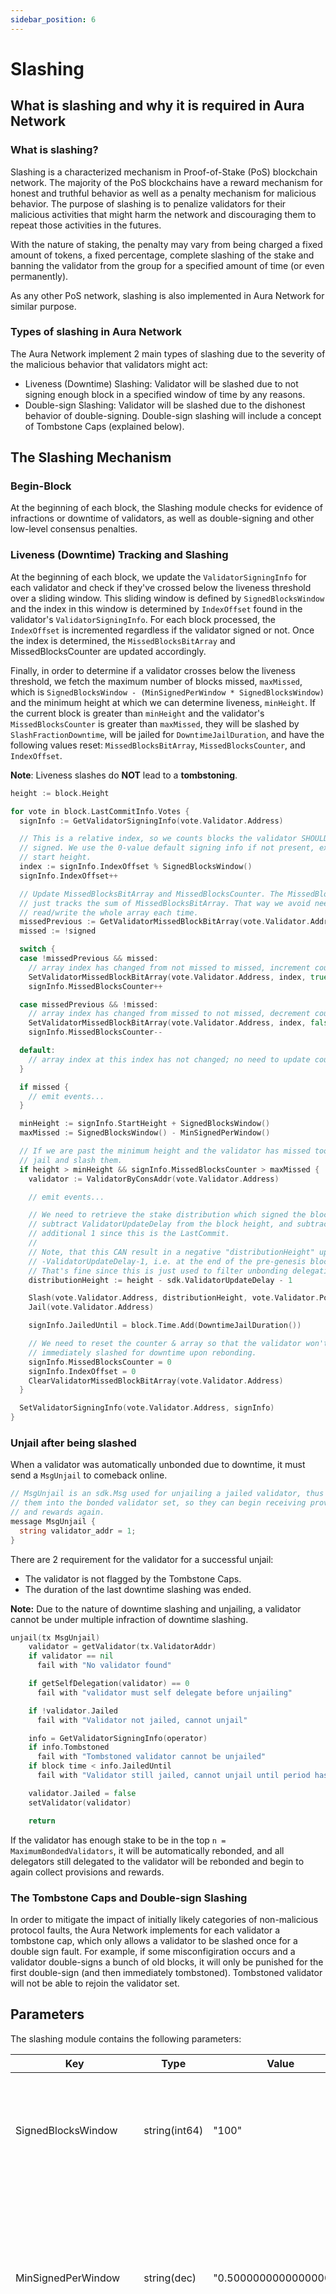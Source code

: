 ```yaml
---
sidebar_position: 6
---
```


# Slashing

## What is slashing and why it is required in Aura Network

### What is slashing?
Slashing is a characterized mechanism in Proof-of-Stake (PoS) blockchain network. The majority of the PoS blockchains have a reward mechanism for honest and truthful behavior as well as a penalty mechanism for malicious behavior. The purpose of slashing is to penalize validators for their malicious activities that might harm the network and discouraging them to repeat those activities in the futures.

With the nature of staking, the penalty may vary from being charged a fixed amount of tokens, a fixed percentage, complete slashing of the stake and banning the validator from the group for a specified amount of time (or even permanently).

As any other PoS network, slashing is also implemented in Aura Network for similar purpose.

### Types of slashing in Aura Network
The Aura Network implement 2 main types of slashing due to the severity of the malicious behavior that validators might act:
- Liveness (Downtime) Slashing: Validator will be slashed due to not signing enough block in a specified window of time by any reasons.
- Double-sign Slashing: Validator will be slashed due to the dishonest behavior of double-signing. Double-sign slashing will include a concept of Tombstone Caps (explained below).

## The Slashing Mechanism
### Begin-Block
At the beginning of each block, the Slashing module checks for evidence of infractions or downtime of validators, as well as double-signing and other low-level consensus penalties.

### Liveness (Downtime) Tracking and Slashing
At the beginning of each block, we update the `ValidatorSigningInfo` for each validator and check if they've crossed below the liveness threshold over a sliding window. This sliding window is defined by `SignedBlocksWindow` and the index in this window is determined by `IndexOffset` found in the validator's `ValidatorSigningInfo`. For each block processed, the `IndexOffset` is incremented regardless if the validator signed or not. Once the index is determined, the `MissedBlocksBitArray` and MissedBlocksCounter are updated accordingly.

Finally, in order to determine if a validator crosses below the liveness threshold, we fetch the maximum number of blocks missed, `maxMissed`, which is `SignedBlocksWindow - (MinSignedPerWindow * SignedBlocksWindow)` and the minimum height at which we can determine liveness, `minHeight`. If the current block is greater than `minHeight` and the validator's `MissedBlocksCounter` is greater than `maxMissed`, they will be slashed by `SlashFractionDowntime`, will be jailed for `DowntimeJailDuration`, and have the following values reset: `MissedBlocksBitArray`, `MissedBlocksCounter`, and `IndexOffset`.

__Note__: Liveness slashes do __NOT__ lead to a __tombstoning__.

```go
height := block.Height

for vote in block.LastCommitInfo.Votes {
  signInfo := GetValidatorSigningInfo(vote.Validator.Address)

  // This is a relative index, so we counts blocks the validator SHOULD have
  // signed. We use the 0-value default signing info if not present, except for
  // start height.
  index := signInfo.IndexOffset % SignedBlocksWindow()
  signInfo.IndexOffset++

  // Update MissedBlocksBitArray and MissedBlocksCounter. The MissedBlocksCounter
  // just tracks the sum of MissedBlocksBitArray. That way we avoid needing to
  // read/write the whole array each time.
  missedPrevious := GetValidatorMissedBlockBitArray(vote.Validator.Address, index)
  missed := !signed

  switch {
  case !missedPrevious && missed:
    // array index has changed from not missed to missed, increment counter
    SetValidatorMissedBlockBitArray(vote.Validator.Address, index, true)
    signInfo.MissedBlocksCounter++

  case missedPrevious && !missed:
    // array index has changed from missed to not missed, decrement counter
    SetValidatorMissedBlockBitArray(vote.Validator.Address, index, false)
    signInfo.MissedBlocksCounter--

  default:
    // array index at this index has not changed; no need to update counter
  }

  if missed {
    // emit events...
  }

  minHeight := signInfo.StartHeight + SignedBlocksWindow()
  maxMissed := SignedBlocksWindow() - MinSignedPerWindow()

  // If we are past the minimum height and the validator has missed too many
  // jail and slash them.
  if height > minHeight && signInfo.MissedBlocksCounter > maxMissed {
    validator := ValidatorByConsAddr(vote.Validator.Address)

    // emit events...

    // We need to retrieve the stake distribution which signed the block, so we
    // subtract ValidatorUpdateDelay from the block height, and subtract an
    // additional 1 since this is the LastCommit.
    //
    // Note, that this CAN result in a negative "distributionHeight" up to
    // -ValidatorUpdateDelay-1, i.e. at the end of the pre-genesis block (none) = at the beginning of the genesis block.
    // That's fine since this is just used to filter unbonding delegations & redelegations.
    distributionHeight := height - sdk.ValidatorUpdateDelay - 1

    Slash(vote.Validator.Address, distributionHeight, vote.Validator.Power, SlashFractionDowntime())
    Jail(vote.Validator.Address)

    signInfo.JailedUntil = block.Time.Add(DowntimeJailDuration())

    // We need to reset the counter & array so that the validator won't be
    // immediately slashed for downtime upon rebonding.
    signInfo.MissedBlocksCounter = 0
    signInfo.IndexOffset = 0
    ClearValidatorMissedBlockBitArray(vote.Validator.Address)
  }

  SetValidatorSigningInfo(vote.Validator.Address, signInfo)
}
```
### Unjail after being slashed
When a validator was automatically unbonded due to downtime, it must send a `MsgUnjail` to comeback online. 

```go
// MsgUnjail is an sdk.Msg used for unjailing a jailed validator, thus returning
// them into the bonded validator set, so they can begin receiving provisions
// and rewards again.
message MsgUnjail {
  string validator_addr = 1;
}
```
There are 2 requirement for the validator for a successful unjail:
- The validator is not flagged by the Tombstone Caps.
- The duration of the last downtime slashing was ended.

__Note:__ Due to the nature of downtime slashing and unjailing, a validator cannot be under multiple infraction of downtime slashing.

```go
unjail(tx MsgUnjail)
    validator = getValidator(tx.ValidatorAddr)
    if validator == nil
      fail with "No validator found"

    if getSelfDelegation(validator) == 0
      fail with "validator must self delegate before unjailing"

    if !validator.Jailed
      fail with "Validator not jailed, cannot unjail"

    info = GetValidatorSigningInfo(operator)
    if info.Tombstoned
      fail with "Tombstoned validator cannot be unjailed"
    if block time < info.JailedUntil
      fail with "Validator still jailed, cannot unjail until period has expired"

    validator.Jailed = false
    setValidator(validator)

    return
```
If the validator has enough stake to be in the top `n = MaximumBondedValidators`, it will be automatically rebonded, and all delegators still delegated to the validator will be rebonded and begin to again collect provisions and rewards.

### The Tombstone Caps and Double-sign Slashing
In order to mitigate the impact of initially likely categories of non-malicious protocol faults, the Aura Network implements for each validator a tombstone cap, which only allows a validator to be slashed once for a double sign fault. For example, if some misconfigiration occurs and a validator double-signs a bunch of old blocks, it will only be punished for the first double-sign (and then immediately tombstoned). Tombstoned validator will not be able to rejoin the validator set.

## Parameters
The slashing module contains the following parameters:

| Key | Type | Value | Meaning
| ------ | ------ | ------ | ------ |
| SignedBlocksWindow | string(int64) | "100" | The length in blocks of the sliding block window used for liveness tracking  
| MinSignedPerWindow | string(dec) | "0.500000000000000000" | The minimum percentage of blocks that validators must sign inside the block window to not be slashed by Liveness Slashing
| DowntimeJailDuration | string(ns) | "600000000000" | The duration which the validator will be jailed after a Liveness Slashing infraction. After this duration, the validator can send the message to unjail themself.
| SlashFractionDoubleSign | string(dec)| "0.050000000000000000" | The percentage of stake that the validator will lose upon a Double-sign Slashing infraction.
| SlashFractionDowntime | string(dec) | "0.010000000000000000" | The percentage of stake that the validator will lose upon a Liveness Slashing infraction.

For more detailed information, see [Module "slashing" in Cosmos Network](https://docs.cosmos.network/master/modules/slashing/).

